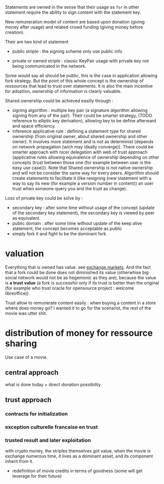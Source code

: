 Statements are owned in the sense that their usage as `for` in other statement require the ability to sign content with the statement key.

New remuneration model of content are based upon donation (giving money after usage) and related crowd funding (giving money before creation).

Their are two kind of statement
  - public striple : the signing scheme only use public info

  - private or owned striple : classic KeyPair usage with private key not being communicated in the network.




Some would say all should be public, this is the case in application allowing fork strategy. 
But the point of this whole concept is the ownership of ressources that lead to trust over statements. It is also the main incentive for adoption, ownership of information is clearly valuable.

Shared ownership could be achieved easilly through :
  - signing algorithm : multiple key pair (a signature algorithm allowing signing from any of the pair). Their could be smarter strategy, (TODO reference to elliptic key derivation), allowing key to be define afterward and space efficiency.
  - inference applicative rule : defining a statement type for shared ownership (from original owner, about shared ownership and other owner). It involves more statement and is not as determinist (depends on network propagation (wich may ideally converge)).
  There could be smarter approach with nicer delegation with web of trust approach (applicative rules allowing equivalence of ownership depending on other concepts (trust between those one (for example between user is the easy use case))). Note that Shared ownership is not native ownership and will not be consider the same way for every peers.
  Algorithm should create statements to facilitate it (like resigning (new statement with a way to say its new (for example a version number in content)) an user trust when someone query you and the trust as change).

Loss of private key could be solve by :

  - secondary key : after some time without usage of the concept (update of the secondary key statement), the secondary key is viewed by peer as equivalent.
  - public domain : after some time without update of the keep alive statement, the concept becomes acceptable as public
  - simply fork it and fight to be the dominant fork

# valuation

Everything that is owned has value. see [exchange markets](./exchange.md). And the fact that a fork could be done does not diminished its value (otherwhise big social network would not be as hegemonic as they are), because the value is **a trust value** (a fork is successful only if its trust is better than the original (for example who trust oracle for opensource project : welcome libreoffice)).

Trust allow to remunerate content easily : when buying a content in a store where does money go? I wanted it to go for the scenarist, the rest of the movie was utter shit.

# distribution of money for ressource sharing 

Use case of a movie.

## central approach

what is done today + direct donation possibility

## trust approach

### contracts for initialization 

### exception culturelle francaise en trust

### trusted result and later exploitation

with crypto money, the striples themselves got value, when the movie is exchange numerous time, it lives as a dominant asset, and its component inherit from it.
+ redefinition of movie credits in terms of goodness (some will get leverage for their future)

